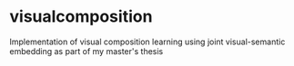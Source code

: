 # visualcomposition
Implementation of visual composition learning using joint visual-semantic embedding as part of my master's thesis
